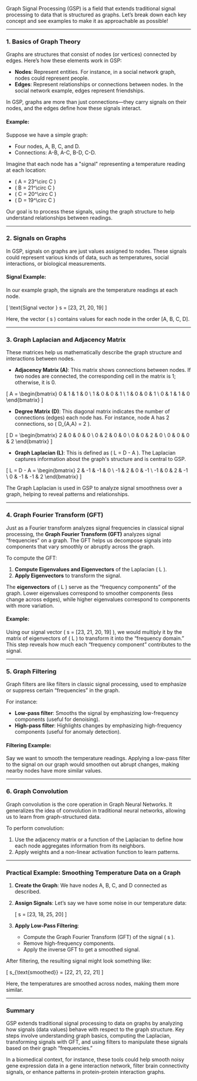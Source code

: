 Graph Signal Processing (GSP) is a field that extends traditional signal processing to data that is structured as graphs. Let’s break down each key concept and see examples to make it as approachable as possible!

---

### 1. Basics of Graph Theory
Graphs are structures that consist of nodes (or vertices) connected by edges. Here’s how these elements work in GSP:

- **Nodes**: Represent entities. For instance, in a social network graph, nodes could represent people.
- **Edges**: Represent relationships or connections between nodes. In the social network example, edges represent friendships.

In GSP, graphs are more than just connections—they carry signals on their nodes, and the edges define how these signals interact.

#### Example:
Suppose we have a simple graph:
- Four nodes, A, B, C, and D.
- Connections: A-B, A-C, B-D, C-D.

Imagine that each node has a "signal" representing a temperature reading at each location:
- \( A = 23^\circ C \)
- \( B = 21^\circ C \)
- \( C = 20^\circ C \)
- \( D = 19^\circ C \)

Our goal is to process these signals, using the graph structure to help understand relationships between readings.

---

### 2. Signals on Graphs
In GSP, signals on graphs are just values assigned to nodes. These signals could represent various kinds of data, such as temperatures, social interactions, or biological measurements.

#### Signal Example:
In our example graph, the signals are the temperature readings at each node.

\[
\text{Signal vector } s = [23, 21, 20, 19]
\]

Here, the vector \( s \) contains values for each node in the order [A, B, C, D].

---

### 3. Graph Laplacian and Adjacency Matrix
These matrices help us mathematically describe the graph structure and interactions between nodes.

- **Adjacency Matrix (A)**: This matrix shows connections between nodes. If two nodes are connected, the corresponding cell in the matrix is 1; otherwise, it is 0.

\[
A = \begin{bmatrix} 0 & 1 & 1 & 0 \\ 1 & 0 & 0 & 1 \\ 1 & 0 & 0 & 1 \\ 0 & 1 & 1 & 0 \end{bmatrix}
\]

- **Degree Matrix (D)**: This diagonal matrix indicates the number of connections (edges) each node has. For instance, node A has 2 connections, so \( D_{A,A} = 2 \).

\[
D = \begin{bmatrix} 2 & 0 & 0 & 0 \\ 0 & 2 & 0 & 0 \\ 0 & 0 & 2 & 0 \\ 0 & 0 & 0 & 2 \end{bmatrix}
\]

- **Graph Laplacian (L)**: This is defined as \( L = D - A \). The Laplacian captures information about the graph's structure and is central to GSP.

\[
L = D - A = \begin{bmatrix} 2 & -1 & -1 & 0 \\ -1 & 2 & 0 & -1 \\ -1 & 0 & 2 & -1 \\ 0 & -1 & -1 & 2 \end{bmatrix}
\]

The Graph Laplacian is used in GSP to analyze signal smoothness over a graph, helping to reveal patterns and relationships.

---

### 4. Graph Fourier Transform (GFT)
Just as a Fourier transform analyzes signal frequencies in classical signal processing, the **Graph Fourier Transform (GFT)** analyzes signal “frequencies” on a graph. The GFT helps us decompose signals into components that vary smoothly or abruptly across the graph.

To compute the GFT:
1. **Compute Eigenvalues and Eigenvectors** of the Laplacian \( L \).
2. **Apply Eigenvectors** to transform the signal.

The **eigenvectors** of \( L \) serve as the “frequency components” of the graph. Lower eigenvalues correspond to smoother components (less change across edges), while higher eigenvalues correspond to components with more variation.

#### Example:
Using our signal vector \( s = [23, 21, 20, 19] \), we would multiply it by the matrix of eigenvectors of \( L \) to transform it into the “frequency domain.” This step reveals how much each “frequency component” contributes to the signal.

---

### 5. Graph Filtering
Graph filters are like filters in classic signal processing, used to emphasize or suppress certain “frequencies” in the graph.

For instance:
- **Low-pass filter**: Smooths the signal by emphasizing low-frequency components (useful for denoising).
- **High-pass filter**: Highlights changes by emphasizing high-frequency components (useful for anomaly detection).

#### Filtering Example:
Say we want to smooth the temperature readings. Applying a low-pass filter to the signal on our graph would smoothen out abrupt changes, making nearby nodes have more similar values.

---

### 6. Graph Convolution
Graph convolution is the core operation in Graph Neural Networks. It generalizes the idea of convolution in traditional neural networks, allowing us to learn from graph-structured data.

To perform convolution:
1. Use the adjacency matrix or a function of the Laplacian to define how each node aggregates information from its neighbors.
2. Apply weights and a non-linear activation function to learn patterns.

---

### Practical Example: Smoothing Temperature Data on a Graph

1. **Create the Graph**: We have nodes A, B, C, and D connected as described.
2. **Assign Signals**: Let’s say we have some noise in our temperature data:
   
   \[
   s = [23, 18, 25, 20]
   \]

3. **Apply Low-Pass Filtering**:
   - Compute the Graph Fourier Transform (GFT) of the signal \( s \).
   - Remove high-frequency components.
   - Apply the inverse GFT to get a smoothed signal.

After filtering, the resulting signal might look something like:

\[
s_{\text{smoothed}} = [22, 21, 22, 21]
\]

Here, the temperatures are smoothed across nodes, making them more similar.

---

### Summary
GSP extends traditional signal processing to data on graphs by analyzing how signals (data values) behave with respect to the graph structure. Key steps involve understanding graph basics, computing the Laplacian, transforming signals with GFT, and using filters to manipulate these signals based on their graph “frequencies.”

In a biomedical context, for instance, these tools could help smooth noisy gene expression data in a gene interaction network, filter brain connectivity signals, or enhance patterns in protein-protein interaction graphs.
